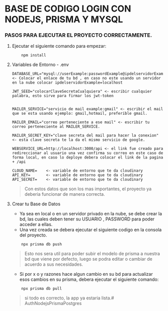 # BASE DE CODIGO LOGIN CON NODEJS, PRISMA Y MYSQL

### PASOS PARA EJECUTAR EL PROYECTO CORRECTAMENTE.

1. Ejecutar el siguiente comando para empezar:
    ```
        npm install
    ```

2. Variables de Entorno - .env

    ```
    DATABASE_URL="mysql://userExample:passwordExample@ipdelservidorExample:3306/nombre_BD" <- Colocar el enlace de tu bd , en caso no este usando un servidor en la nube colocar ipdelservidorExample=localhost

    JWT_SEED="colocarClaveSecretaCualquiera" <- escribir cualquier palabra, esto sirve para firmar los jwt-token


    MAILER_SERVICE="servicio de mail example:gmail" <- escribir el mail que se esta usando ejemplo: gmail,hotmail, preferible gmail.  
    
    MAILER_EMAIL="correo perteneciente a ese mail" <- escribir tu correo perteneciente al MAILER_SERVICE.

    MAILER_SECRET_KEY="clave secreta del mail para hacer la conexion" <- esta clave secreta te la da el mismo servicio de google.

    WEBSERVICE_URL=http://localhost:3000/api <- el link fue creado para redireccionar al usuario una vez confirma su correo en este caso de forma local, en caso lo deploye debera colocar el link de la pagina + /api 

    CLOUD_NAME=    <- variable de entorno que te da cloudinary
    API_KEY=       <- variable de entorno que te da cloudinary
    API_SECRET=    <- variable de entorno que te da cloudinary
    ```
    > Con estos datos que son los mas importantes, el proyecto ya deberia funcionar de manera correcta.

    
3. Crear tu Base de Datos
    
    - Ya sea en local o en un servidor privado en la nube, se debe crear la bd, las cuales deben tener su USUARIO , PASSWORD para poder acceder a ellas.
    - Una vez creada se debera ejecutar el siguiente codigo en la consola del proyecto.
    ```
        npx prisma db push
    ```
    > Esto nos sera util para poder subir el modelo de prisma a nuestra bd que viene por defecto, luego se podra editar o cambiar de acuerdo a sus necesidades.

    - Si por x o y razones hace algun cambio en su bd para actualizar esos cambios en su prisma, debera ejecutar el siguiente comando:
    ```
        npx prisma db pull
    ```
    > si todo es correcto, la app ya estaria lista.#   A u t h N o d e j s P r i s m a P o s t g r e s  
 